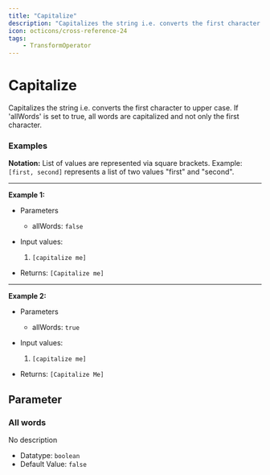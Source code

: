 ```yaml
---
title: "Capitalize"
description: "Capitalizes the string i.e. converts the first character to upper case. If 'allWords' is set to true, all words are capitalized and not only the first character."
icon: octicons/cross-reference-24
tags: 
    - TransformOperator
---
```

# Capitalize
<!-- This file was generated - DO NOT CHANGE IT MANUALLY -->



Capitalizes the string i.e. converts the first character to upper case. If 'allWords' is set to true, all words are capitalized and not only the first character.

### Examples

**Notation:** List of values are represented via square brackets. Example: `[first, second]` represents a list of two values "first" and "second".

---
**Example 1:**

* Parameters
    * allWords: `false`

* Input values:
    1. `[capitalize me]`

* Returns: `[Capitalize me]`


---
**Example 2:**

* Parameters
    * allWords: `true`

* Input values:
    1. `[capitalize me]`

* Returns: `[Capitalize Me]`




## Parameter

### All words

No description

- Datatype: `boolean`
- Default Value: `false`



